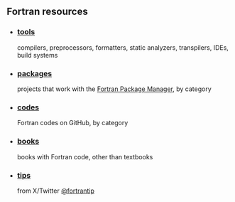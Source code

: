 ## Fortran resources

- ### [tools](https://beliavsky.github.io/Fortran-Tools/)
   compilers, preprocessors, formatters, static analyzers, transpilers, IDEs, build systems<br>
- ### [packages](https://beliavsky.github.io/Fortran-packages-list/)<br>
   projects that work with the [Fortran Package Manager](https://fpm.fortran-lang.org/), by category
- ### [codes](https://beliavsky.github.io/Fortran-code-on-GitHub/)<br>
   Fortran codes on GitHub, by category
- ### [books](https://beliavsky.github.io/Fortran-related-books/)<br>
   books with Fortran code, other than textbooks
- ### [tips](https://zmoon.github.io/FortranTipBrowser/)
   from X/Twitter [@fortrantip](https://x.com/FortranTip)
